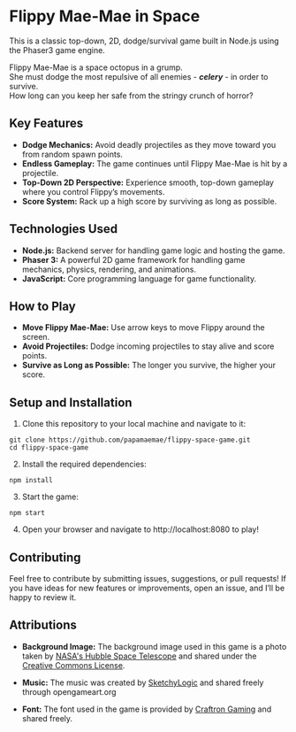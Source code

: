 # Flippy Mae-Mae in Space

This is a classic top-down, 2D, dodge/survival game built in Node.js using the Phaser3 game engine.

Flippy Mae-Mae is a space octopus in a grump.  
She must dodge the most repulsive of all enemies - ***celery*** - in order to survive.  
How long can you keep her safe from the stringy crunch of horror?


## Key Features
- **Dodge Mechanics:** Avoid deadly projectiles as they move toward you from random spawn points.
- **Endless Gameplay:** The game continues until Flippy Mae-Mae is hit by a projectile.
- **Top-Down 2D Perspective:** Experience smooth, top-down gameplay where you control Flippy’s movements.
- **Score System:** Rack up a high score by surviving as long as possible.
<!-- Power-ups: Collect power-ups to help Flippy Mae-Mae survive longer in the hostile space environment. -->


## Technologies Used
- **Node.js:** Backend server for handling game logic and hosting the game.
- **Phaser 3:** A powerful 2D game framework for handling game mechanics, physics, rendering, and animations.
- **JavaScript:** Core programming language for game functionality.


## How to Play
- **Move Flippy Mae-Mae:** Use arrow keys to move Flippy around the screen.
- **Avoid Projectiles:** Dodge incoming projectiles to stay alive and score points.
- **Survive as Long as Possible:** The longer you survive, the higher your score.


## Setup and Installation
1. Clone this repository to your local machine and navigate to it:
```
git clone https://github.com/papamaemae/flippy-space-game.git
cd flippy-space-game
```

2. Install the required dependencies:
```
npm install
```

3. Start the game:
```
npm start
```

4. Open your browser and navigate to http://localhost:8080 to play!


## Contributing
Feel free to contribute by submitting issues, suggestions, or pull requests! If you have ideas for new features or improvements, open an issue, and I’ll be happy to review it.


## Attributions
- **Background Image:** The background image used in this game is a photo taken by [NASA's Hubble Space Telescope](https://www.flickr.com/photos/nasahubble/) and shared under the [Creative Commons License](https://creativecommons.org/licenses/by/2.0/).

- **Music:** The music was created by [SketchyLogic](https://opengameart.org/users/sketchylogic) and shared freely through opengameart.org
- **Font:** The font used in the game is provided by [Craftron Gaming](https://www.dafont.com/profile.php?user=859803) and shared freely.